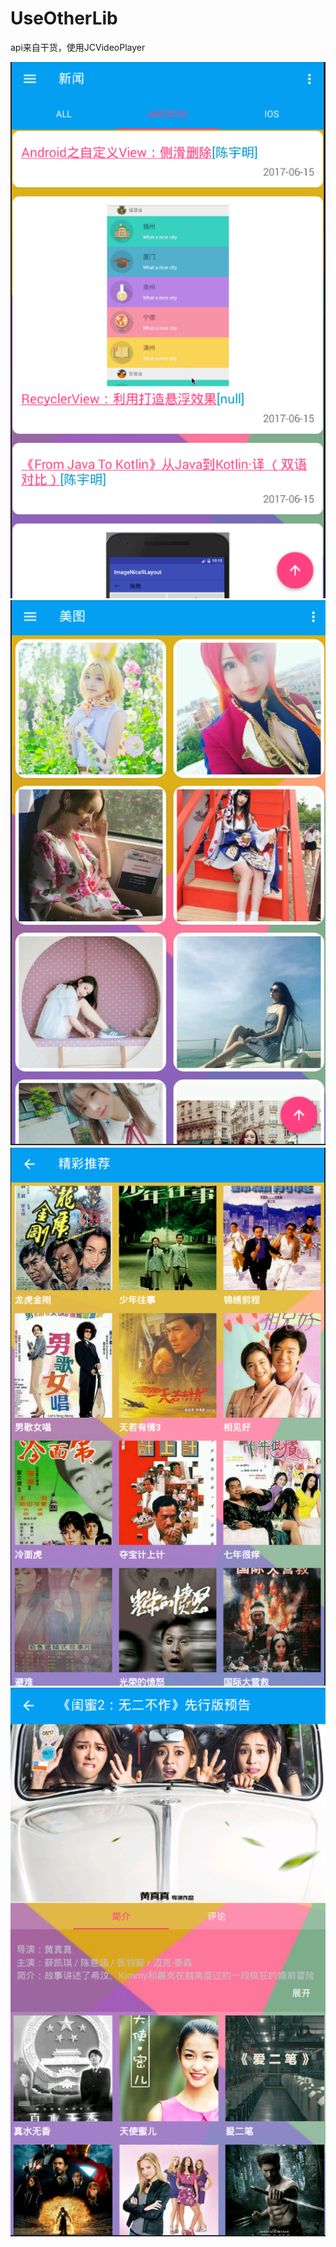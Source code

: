 # UseOtherLib
api来自干货，使用JCVideoPlayer 



![image](https://github.com/tonightgarden/UseOtherLib/blob/master/image/1.png)
![image](https://github.com/tonightgarden/UseOtherLib/blob/master/image/3.png)
![image](https://github.com/tonightgarden/UseOtherLib/blob/master/image/6.png)
![image](https://github.com/tonightgarden/UseOtherLib/blob/master/image/7.png)
